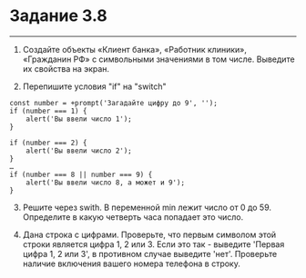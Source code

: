 # Задание 3.8

---

1. Создайте объекты «Клиент банка», «Работник клиники», «Гражданин РФ» с символьными значениями в том числе. 
Выведите их свойства на экран.


2. Перепишите условия "if" на "switch"

```
const number = +prompt('Загадайте цифру до 9', '');
if (number === 1) {
    alert('Вы ввели число 1');
}

if (number === 2) {
    alert('Вы ввели число 2');
}
…
if (number === 8 || number === 9) {
    alert('Вы ввели число 8, а может и 9');
}
```

3. Решите через swith. В переменной min лежит число от 0 до 59. Определите в какую четверть часа попадает это число.


4. Дана строка с цифрами. Проверьте, что первым символом этой строки является цифра 1, 2 или 3. Если это так -
   выведите 'Первая цифра 1, 2 или 3', в противном случае выведите 'нет'. Проверьте наличие включения вашего номера
   телефона в строку.